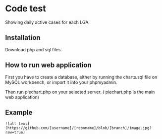 # Code test

Showing daily active cases for each LGA.

## Installation

Download php and sql files.



## How to run web application

First you have to create a database, either by running the charts.sql file on MySQL workbench, or import it into your phpmyadmin.

Then run piechart.php on your selected server. ( piechart.php is the main web application)

## Example
```
![alt text](https://github.com/[username]/[reponame]/blob/[branch]/image.jpg?raw=true)

